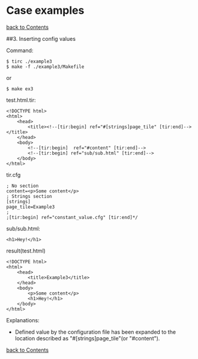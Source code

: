 Case examples
===
[back to Contents](contents.md)

##3. Inserting config values

Command:
```
$ tirc ./example3
$ make -f ./example3/Makefile
```
or
```
$ make ex3
```
test.html.tir:
```
<!DOCTYPE html>
<html>
	<head>
		<title><!--[tir:begin] ref="#[strings]page_tile" [tir:end]--></title>
	</head>
	<body>
		<!--[tir:begin]  ref="#content" [tir:end]-->
		<!--[tir:begin] ref="sub/sub.html" [tir:end]-->
	</body>
</html>
```

tir.cfg
```
; No section
content=<p>Some content</p>
; Strings section
[strings]
page_tile=Example3
;
;[tir:begin] ref="constant_value.cfg" [tir:end]*/
```
sub/sub.html:
```
<h1>Hey!</h1>
```
result(test.html)
```
<!DOCTYPE html>
<html>
	<head>
		<title>Example3</title>
	</head>
	<body>
		<p>Some content</p>
		<h1>Hey!</h1>
	</body>
</html>
```

Explanations:
 * Defined value by the configuration file has been expanded to the location described as "#[strings]page_tile"(or "#content").

[back to Contents](contents.md)
